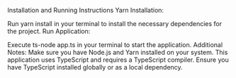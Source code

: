 Installation and Running Instructions
Yarn Installation:

Run yarn install in your terminal to install the necessary dependencies for the project.
Run Application:

Execute ts-node app.ts in your terminal to start the application.
Additional Notes:
Make sure you have Node.js and Yarn installed on your system.
This application uses TypeScript and requires a TypeScript compiler. Ensure you have TypeScript installed globally or as a local dependency.
